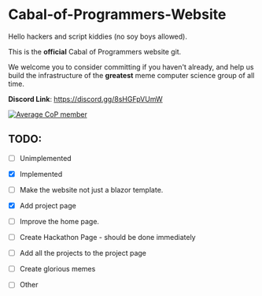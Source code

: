 # Cabal-of-Programmers-Website

Hello hackers and script kiddies (no soy boys allowed). 

This is the **official** Cabal of Programmers website git.

We welcome you to consider committing if you haven't already, and help us build the
infrastructure of the **greatest** meme computer science group of all time.

**Discord Link**: https://discord.gg/8sHGFpVUmW

[![Average CoP member](https://www.memeatlas.com/images/pepeThumbnails/pepe-fancy-smoking-cigar-served-by-seething-wojak-thumbnail.jpg)](https://discord.gg/8sHGFpVUmW)

## TODO:

* [ ] Unimplemented
* [X] Implemented

* [ ] Make the website not just a blazor template.
* [X] Add project page
* [ ] Improve the home page.
* [ ] Create Hackathon Page - should be done immediately
* [ ] Add all the projects to the project page
* [ ] Create glorious memes
* [ ] Other
